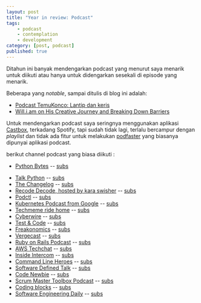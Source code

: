 ```yaml
---
layout: post
title: "Year in review: Podcast"
tags: 
    - podcast
    - contemplation
    - development
category: [post, podcast]
published: true
---
```


Ditahun ini banyak mendengarkan podcast yang menurut saya menarik untuk diikuti atau hanya untuk didengarkan sesekali di episode yang menarik.

Beberapa yang *notable*, sampai ditulis di blog ini adalah: 
- [Podcast TemuKonco: Lantip dan keris ](https://notes.dedenf.com/2018/08/lantip-dan-keris)
- [Will.i.am on His Creative Journey and Breaking Down Barriers](https://notes.dedenf.com/2018/08/will.i.am-podcast)

Untuk mendengarkan podcast saya seringnya menggunakan aplikasi [Castbox](http://castbox.fm/), terkadang Spotify, tapi sudah tidak lagi, terlalu bercampur dengan *playlist* dan tidak ada fitur untuk melakukan [podfaster](https://www.buzzfeednews.com/article/doree/meet-the-people-who-listen-to-podcasts-at-super-fast-speeds#.wqNwyjQq) yang biasanya dipunyai aplikasi podcast.

berikut channel podcast yang biasa diikuti :

- [Python Bytes](https://pythonbytes.fm) -- [subs](https://castbox.fm/channel/Python-Bytes-id410810?country=us)
<!--more-->
- [Talk Python](https://talkpython.fm/home) -- [subs](https://castbox.fm/channel/Talk-Python-To-Me-(SoundCloud)-id463767?country=us)
- [The Changelog](https://changelog.com/podcast) -- [subs](https://castbox.fm/channel/The-Changelog-id397058?country=us)
- [Recode Decode, hosted by kara swisher](https://www.recode.net/recode-decode-podcast-kara-swisher) -- [subs](https://castbox.fm/channel/Recode-Decode%2C-hosted-by-Kara-Swisher-id1481590?country=us)
- [Podctl](https://blog.openshift.com/tag/podctl/) -- [subs](https://castbox.fm/channel/PodCTL-Containers-%7C-Kubernetes-%7C-OpenShift-id1248118?country=us)
- [Kubernetes Podcast from Google](https://kubernetespodcast.com) -- [subs](https://castbox.fm/channel/Kubernetes-Podcast-from-Google-id1227906?country=us)
- [Techmeme ride home](https://techmeme.com) -- [subs](https://castbox.fm/channel/Techmeme-Ride-Home-id1194232?country=us)
- [Cyberwire](https://thecyberwire.com) -- [subs](https://castbox.fm/channel/The-CyberWire-id101971?country=us)
- [Test & Code](https://testandcode.com) -- [subs](https://castbox.fm/channel/Test-and-Code-A-Podcast-about-Software-Testing%2C-Software-Development%2C-and-Python-id1435607?country=us)
- [Freakonomics](http://freakonomics.com) -- [subs](https://castbox.fm/channel/Freakonomics-Radio-id1356283?country=us)
- [Vergecast](https://www.theverge.com/the-vergecast) -- [subs](https://castbox.fm/channel/Vergecast-id1482249?country=us)
- [Ruby on Rails Podcast](http://5by5.tv/rubyonrails) -- [subs](https://castbox.fm/channel/Ruby-on-Rails-Podcast-id2352?country=us)
- [AWS Techchat](https://aws.amazon.com/podcasts/aws-techchat/) -- [subs](https://castbox.fm/channel/AWS-TechChat-id449238?country=us)
- [Inside Intercom](https://www.intercom.com/blog/podcasts/) -- [subs](https://castbox.fm/channel/Inside-Intercom-Podcast-id427342?country=us)
- [Command Line Heroes](https://redhat.com/commandlineheroes) -- [subs](https://castbox.fm/channel/Command-Line-Heroes-id1105224?country=us)
- [Software Defined Talk](https://www.softwaredefinedtalk.com) -- [subs](https://castbox.fm/channel/Software-Defined-Talk-id1412222?country=us)
- [Code Newbie](https://www.codenewbie.org) -- [subs](https://castbox.fm/channel/CodeNewbie-id375912?country=us)
- [Scrum Master Toolbox Podcast](https://scrum-master-toolbox.org) -- [subs](https://castbox.fm/channel/Scrum-Master-Toolbox-Podcast-id28543?country=us)
- [Coding blocks](https://www.codingblocks.net) -- [subs](https://castbox.fm/channel/Coding-Blocks-id423998?country=us)
- [Software Engineering Daily](https://softwareengineeringdaily.com) -- [subs](https://castbox.fm/channel/Software-Engineering-Daily-id1056455?country=us)